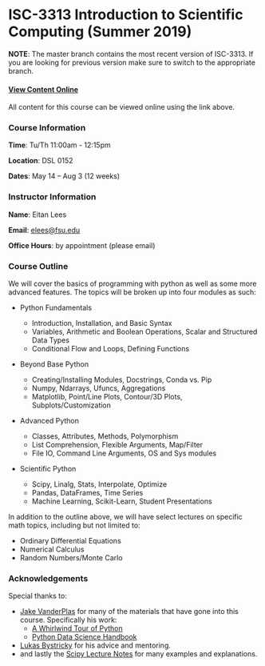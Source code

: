 # ISC-3313 Introduction to Scientific Computing (Summer 2019)

__NOTE__: The master branch contains the most recent version of ISC-3313. 
If you are looking for previous version make sure to switch to the appropriate branch.


#### [View Content Online](http://nbviewer.jupyter.org/github/eitanlees/ISC-3313/tree/master/)

All content for this course can be viewed online using the link above.

### Course Information

**Time**: Tu/Th 11:00am - 12:15pm

**Location**: DSL 0152

**Dates**: May 14 – Aug 3 (12 weeks)

### Instructor Information

**Name**: Eitan Lees

**Email**: elees@fsu.edu

**Office Hours**: by appointment (please email)

### Course Outline
We will cover the basics of programming with python as well as some more advanced features. The
topics will be broken up into four modules as such:

- Python Fundamentals
    * Introduction, Installation, and Basic Syntax
    * Variables, Arithmetic and Boolean Operations, Scalar and Structured Data Types
    * Conditional Flow and Loops, Defining Functions

- Beyond Base Python
    * Creating/Installing Modules, Docstrings, Conda vs. Pip
    * Numpy, Ndarrays, Ufuncs, Aggregations
    * Matplotlib, Point/Line Plots,  Contour/3D Plots, Subplots/Customization

- Advanced Python
    * Classes, Attributes, Methods, Polymorphism
    * List Comprehension, Flexible Arguments, Map/Filter
    * File IO, Command Line Arguments, OS and Sys modules

- Scientific Python
    * Scipy, Linalg, Stats, Interpolate, Optimize 
    * Pandas, DataFrames, Time Series 
    * Machine Learning, Scikit-Learn, Student Presentations

In addition to the outline above, we will have select lectures on specific math topics, including but not limited to:

- Ordinary Differential Equations
- Numerical Calculus
- Random Numbers/Monte Carlo


### Acknowledgements

Special thanks to:

- [Jake VanderPlas](https://jakevdp.github.io/) for many of the materials that have gone into this course. 
    Specifically his work:
    - [A Whirlwind Tour of Python](https://jakevdp.github.io/WhirlwindTourOfPython/)
    - [Python Data Science Handbook](https://jakevdp.github.io/PythonDataScienceHandbook/)
- [Lukas Bystricky](http://people.sc.fsu.edu/~lb13f/) for his advice and mentoring.
- and lastly the [Scipy Lecture Notes](http://www.scipy-lectures.org/index.html) for many examples and explanations.
